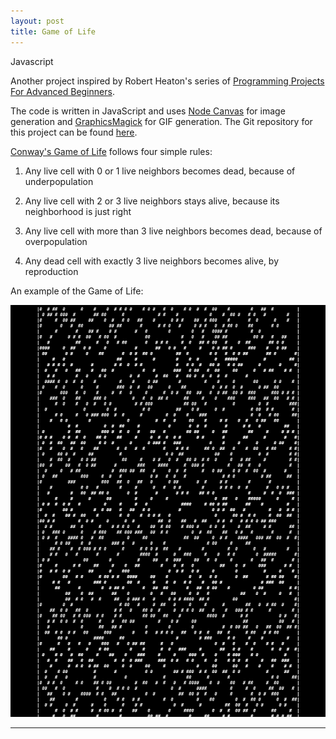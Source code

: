 ```yaml
---
layout: post
title: Game of Life
---
```


<span class="badge js">Javascript</span>

Another project inspired by Robert Heaton's series of [Programming Projects For Advanced Beginners](https://robertheaton.com/2018/07/20/project-2-game-of-life/).

The code is written in JavaScript and uses [Node Canvas](https://github.com/Automattic/node-canvas) for image generation and [GraphicsMagick](https://aheckmann.github.io/gm//) for GIF generation. The Git repository for this project can be found [here](https://github.com/pypas/game-of-life).

[Conway's Game of Life](https://en.wikipedia.org/wiki/Conway%27s_Game_of_Life) follows four simple rules:

1. Any live cell with 0 or 1 live neighbors becomes dead, because of underpopulation

2. Any live cell with 2 or 3 live neighbors stays alive, because its neighborhood is just right

3. Any live cell with more than 3 live neighbors becomes dead, because of overpopulation

4. Any dead cell with exactly 3 live neighbors becomes alive, by reproduction

An example of the Game of Life:

![game_of_life](/../img/game_of_life.gif)

-----


